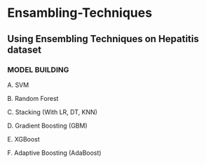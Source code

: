 # Ensambling-Techniques

## Using Ensembling Techniques on Hepatitis dataset

### MODEL BUILDING
A. SVM

B. Random Forest

C. Stacking (With LR, DT, KNN)

D. Gradient Boosting (GBM)

E. XGBoost

F. Adaptive Boosting (AdaBoost)
